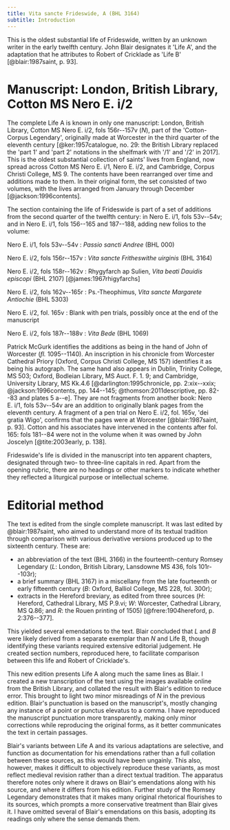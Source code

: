 ```yaml
---
title: Vita sancte Frideswide, A (BHL 3164)
subtitle: Introduction
---
```


This is the oldest substantial life of Frideswide, written by an unknown writer in the early twelfth century. John Blair designates it 'Life A', and the adaptation that he attributes to Robert of Cricklade as 'Life B' [@blair:1987saint, p. 93].

# Manuscript: London, British Library, Cotton MS Nero E. i/2

The complete Life A is known in only one manuscript: London, British Library, Cotton MS Nero E. i/2, fols 156r--157v (*N*), part of the 'Cotton-Corpus Legendary', originally made at Worcester in the third quarter of the eleventh century [@ker:1957catalogue, no. 29: the British Library replaced the 'part 1' and 'part 2' notations in the shelfmark with '/1' and '/2' in 2017]. This is the oldest substantial collection of saints' lives from England, now spread across Cotton MS Nero E. i/1, Nero E. i/2, and Cambridge, Corpus Christi College, MS 9. The contents have been rearranged over time and additions made to them. In their original form, the set consisted of two volumes, with the lives arranged from January through December [@jackson:1996contents].

The section containing the life of Frideswide is part of a set of additions from the second quarter of the twelfth century: in Nero E. i/1, fols 53v--54v; and in Nero E. i/1, fols 156--165 and 187--188, adding new folios to the volume:

Nero E. i/1, fols 53v--54v
: *Passio sancti Andree* (BHL 000)<!-- chk -->

Nero E. i/2, fols 156r--157v
: *Vita sancte Fritheswithe uirginis* (BHL 3164)

Nero E. i/2, fols 158r--162v
: Rhygyfarch ap Sulien, *Vita beati Dauidis episcopi* (BHL 2107) [@james:1967rhigyfarchs]

Nero E. i/2, fols 162v--165r
: Ps.-Theophimus, *Vita sancte Margarete Antiochie* (BHL 5303)<!-- chk: Blair says 5303--5305? -->

Nero E. i/2, fol. 165v
: Blank with pen trials, possibly once at the end of the manuscript

Nero E. i/2, fols 187r--188v
: *Vita Bede* (BHL 1069)

Patrick McGurk identifies the additions as being in the hand of John of Worcester (*fl.* 1095--1140). An inscription in his chronicle from Worcester Cathedral Priory (Oxford, Corpus Christi College, MS 157) identifies it as being his autograph. The same hand also appears in Dublin, Trinity College, MS 503; Oxford, Bodleian Library, MS Auct. F. 1. 9; and Cambridge, University Library, MS Kk.4.6 [@darlington:1995chronicle, pp. 2:xix--xxix<!-- chk -->; @jackson:1996contents, pp. 144--145; @thomson:2011descriptive, pp. 82--83 and plates 5 a--e]. They are not fragments from another book: Nero E. i/1, fols 53v--54v are an addition to originally blank pages from the eleventh century. A fragment of a pen trial on Nero E. i/2, fol. 165v, 'dei gratia Wigo', confirms that the pages were at Worcester [@blair:1987saint, p. 93]. Cotton and his associates have intervened in the contents after fol. 165: fols 181--84 were not in the volume when it was owned by John Joscelyn [@tite:2003early, p. 138].

Frideswide's life is divided in the manuscript into ten apparent chapters, designated through two- to three-line capitals in red. Apart from the opening rubric, there are no headings or other markers to indicate whether they reflected a liturgical purpose or intellectual scheme.

<!--more information on date, place, relationship with other material, why it was added? -->

# Editorial method

The text is edited from the single complete manuscript. It was last edited by @blair:1987saint, who aimed to understand more of its textual tradition through comparison with various derivative versions produced up to the sixteenth century. These are:

- an abbreviation of the text (BHL 3166) in the fourteenth-century Romsey Legendary (*L*: London, British Library, Lansdowne MS 436, fols 101r--103r);
- a brief summary (BHL 3167) in a miscellany from the late fourteenth or early fifteenth century (*B*: Oxford, Balliol College, MS 228, fol. 300r);
- extracts in the Hereford breviary, as edited from three sources (*H*: Hereford, Cathedral Library, MS P.9.vi; *W*: Worcester, Cathedral Library, MS Q.86; and *R*: the Rouen printing of 1505) [@frere:1904hereford, p. 2:376--377].

This yielded several emendations to the text. Blair concluded that *L* and *B* were likely derived from a separate exemplar than *N* and Life B, though identifying these variants required extensive editorial judgement. He created section numbers, reproduced here, to facilitate comparison between this life and Robert of Cricklade's.

This new edition presents Life A along much the same lines as Blair. I created a new transcription of the text using the images available online from the British Library, and collated the result with Blair's edition to reduce error. This brought to light two minor misreadings of *N* in the previous edition. Blair's punctuation is based on the manuscript's, mostly changing any instance of a point or punctus elevatus to a comma. I have reproduced the manuscript punctuation more transparently, making only minor corrections while reproducing the original forms, as it better communicates the text in certain passages.

Blair's variants between Life A and its various adaptations are selective, and function as documentation for his emendations rather than a full collation between these sources, as this would have been ungainly. This also, however, makes it difficult to objectively reproduce these variants, as most reflect medieval revision rather than a direct textual tradition. The apparatus therefore notes only where it draws on Blair's emendations along with his source, and where it differs from his edition. Further study of the Romsey Legendary demonstrates that it makes many original rhetorical flourishes to its sources, which prompts a more conservative treatment than Blair gives it. I have omitted several of Blair's emendations on this basis, adopting its readings only where the sense demands them.

